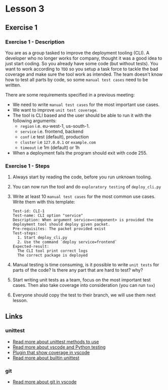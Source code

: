 # Lesson 3

## Exercise 1

### Exercise 1 - Description

You are as a group tasked to improve the deployment tooling (CLI). A developer who no longer works for company, thought it was a good idea to just start coding. So you already have some code (but without tests). You want to work according to `TDD` so you setup a task force to tackle the bad coverage and make sure the tool work as intended. The team doesn't know how to test all parts by code, so some `manual test cases` need to be written.

There are some requirements specified in a previous meeting:

* We need to write `manual test cases` for the most important use cases.
* We want to improve `unit test coverage`.
* The tool is CLI based and the user should be able to run it with the following arguments:
  * `region` i.e. eu-west-1, us-south-1.
  * `service` i.e. frontend, backend
  * `conf` i.e test (default), production
  * `cluster` i.e `127.0.0.1` or `example.com`
  * `timeout` i.e 1m (default) or 1h
* When a deployment fails the program should exit with code 255.

### Exercise 1 - Steps

1. Always start by reading the code, before you run unknown tooling.
2. You can now run the tool and do `exploratory testing` of `deploy_cli.py`
3. Write at least 10 `manual test cases` for the most common use cases. Write them with this template:

    ```text
    Test-id: CLI-1
    Test-name: CLI option "service"
    Description: When argument service=<component> is provided the deployment tool should deploy given packet.
    Pre-requisites: The packet provided exist
    Test-steps:
      1. Start deploy_cli.py
      2. Use the command `deploy service=frontend`
    Expected-result:
      The CLI tool print correct logs
      The correct package is deployed
    ```

4. Manual testing is time consuming, is it possible to write `unit tests` for parts of the code? Is there any part that are hard to test? why?
5. Start writing unit tests as a team, focus on the most important test cases. Then also take coverage into consideration (you can run `tox`)
6. Everyone should copy the test to their branch, we will use them next lesson.  

## Links

### unittest

* [Read more about unittest methods to use](https://docs.python.org/3.8/library/unittest.html#deprecated-aliases)
* [Read more about vscode and Python testing](https://code.visualstudio.com/docs/python/testing)
* [Plugin that show coverage in vscode](https://marketplace.visualstudio.com/items?itemName=ryanluker.vscode-coverage-gutters)
* [Read more about builtin unittest](https://docs.python.org/3/library/unittest.html)
  
### git

* [Read more about git in vscode](https://code.visualstudio.com/Docs/editor/versioncontrol)
